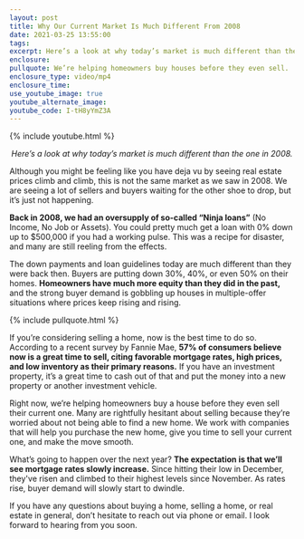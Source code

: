 ```yaml
---
layout: post
title: Why Our Current Market Is Much Different From 2008
date: 2021-03-25 13:55:00
tags:
excerpt: Here’s a look at why today’s market is much different than the one in 2008.
enclosure:
pullquote: We’re helping homeowners buy houses before they even sell.
enclosure_type: video/mp4
enclosure_time:
use_youtube_image: true
youtube_alternate_image:
youtube_code: I-tH8yYmZ3A
---
```

{% include youtube.html %}

<center><em>Here’s a look at why today’s market is much different than the one in 2008.</em></center>

Although you might be feeling like you have deja vu by seeing real estate prices climb and climb, this is not the same market as we saw in 2008. We are seeing a lot of sellers and buyers waiting for the other shoe to drop, but it’s just not happening.

**Back in 2008, we had an oversupply of so-called “Ninja loans”** (No Income, No Job or Assets). You could pretty much get a loan with 0% down up to $500,000 if you had a working pulse. This was a recipe for disaster, and many are still reeling from the effects.

The down payments and loan guidelines today are much different than they were back then. Buyers are putting down 30%, 40%, or even 50% on their homes. **Homeowners have much more equity than they did in the past,** and the strong buyer demand is gobbling up houses in multiple-offer situations where prices keep rising and rising.

{% include pullquote.html %}

If you’re considering selling a home, now is the best time to do so. According to a recent survey by Fannie Mae, **57% of consumers believe now is a great time to sell, citing favorable mortgage rates, high prices, and low inventory as their primary reasons.** If you have an investment property, it’s a great time to cash out of that and put the money into a new property or another investment vehicle.

Right now, we’re helping homeowners buy a house before they even sell their current one. Many are rightfully hesitant about selling because they’re worried about not being able to find a new home. We work with companies that will help you purchase the new home, give you time to sell your current one, and make the move smooth.

What’s going to happen over the next year? **The expectation is that we’ll see mortgage rates slowly increase.** Since hitting their low in December, they've risen and climbed to their highest levels since November. As rates rise, buyer demand will slowly start to dwindle.

If you have any questions about buying a home, selling a home, or real estate in general, don’t hesitate to reach out via phone or email. I look forward to hearing from you soon.
